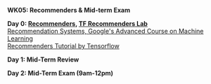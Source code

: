 **WK05: Recommenders & Mid-term Exam**  

**Day 0: [Recommenders](https://www.dropbox.com/s/4ctm2seq15fix9q/05-0%20Recommenders.pptx?dl=0), [TF Recommenders Lab](https://www.tensorflow.org/recommenders)**  
[Recommendation Systems, Google's Advanced Course on Machine Learning](https://developers.google.com/machine-learning/recommendation)  
[Recommenders Tutorial by Tensorflow](https://www.tensorflow.org/recommenders/examples/basic_retrieval)  

**Day 1: Mid-Term Review**  

**Day 2: Mid-Term Exam (9am-12pm)**  
